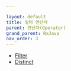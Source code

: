 ```yaml
---

layout: default
title: 필터 연산자
parent: 연산자(Operator)
grand_parent: RxJava
nav_order: 3
---
```


- [Filter](https://kennethss.github.io/docs/rxjava/operator/filtering-operator/filter/)
- [Distinct](https://kennethss.github.io/docs/rxjava/operator/trasforming-operator/distinct/)

